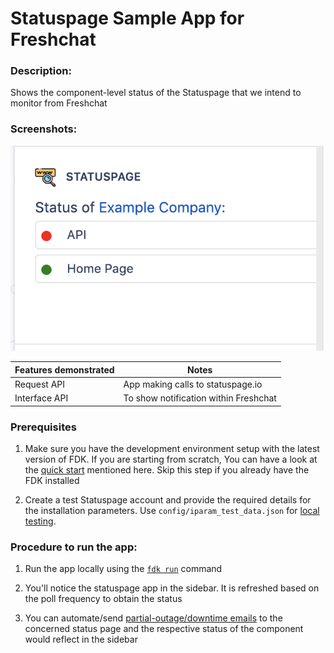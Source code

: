 # Statuspage Sample App for Freshchat

### Description:

Shows the component-level status of the Statuspage that we intend to monitor from Freshchat

### Screenshots:

![Screenshot](app/demo.png)

Features demonstrated | Notes
-------------------- | ------
 Request API | App making calls to statuspage.io
 Interface API | To show notification within Freshchat
 

### Prerequisites

1. Make sure you have the development environment setup with the latest version of FDK. If you are starting from scratch, You can have a look at the  [quick start](https://developers.freshchat.com/v2/docs/quick-start/) mentioned here. Skip this step if you already have the FDK installed

2. Create a test Statuspage account and provide the required details for the installation parameters. Use `config/iparam_test_data.json` for [local testing](https://developers.freshchat.com/v2/docs/quick-start/#test_your_app).

### Procedure to run the app:
1. Run the app locally using the [`fdk run`](https://developers.freshchat.com/v2/docs/freshworks-cli/#run) command

2. You'll notice the statuspage app in the sidebar.
It is refreshed based on the poll frequency to obtain the status


3. You can automate/send [partial-outage/downtime emails](https://help.statuspage.io/help/getting-started-with-email-automation) to the concerned status page and the respective status of the component would reflect in the sidebar
